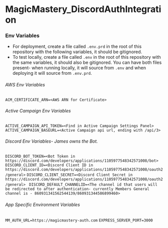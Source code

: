 # MagicMastery_DiscordAuthIntegration

### Env Variables

- For deployment, create a file called `.env.prd` in the root of this repository with the following variables, it should be gitignored.
- To test locally, create a file called `.env` in the root of this repository with the same variables, it should also be gitignored. You can have both files present- when running locally, it will source from `.env` and when deploying it will source from `.env.prd`.

###### AWS Env Variables

`ACM_CERTIFICATE_ARN=<AWS ARN for Certificate>`

###### Active Campaign Env Variables

`ACTIVE_CAMPAIGN_API_TOKEN=<Find in Active Campaign Settings Panel>`
`ACTIVE_CAMPAIGN_BASEURL=<Active Campaign api url, ending with /api/3>`

###### Discord Env Variables- James owns the Bot.

`DISCORD_BOT_TOKEN=<Bot Token in https://discord.com/developers/applications/1105977548342571008/bot>`
`DISCORD_CLIENT_ID=<Discord Client ID in https://discord.com/developers/applications/1105977548342571008/oauth2/general>`
`DISCORD_CLIENT_SECRET=<Discord Client Secret in https://discord.com/developers/applications/1105977548342571008/oauth2/general> `
`DISCORD_DEFAULT_CHANNELID=<The channel id that users will be redirected to after authentication- currently Members General channel is - 860931341562544139/860931344586899460>`

###### App Specific Environment Variables

`MM_AUTH_URL=https://magicmastery-auth.com`
`EXPRESS_SERVER_PORT=3000`
